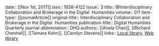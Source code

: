 date:: [[Nov 1st, 2017]]
issn:: 1938-4122
issue:: 3
title:: @Interdisciplinary Collaboration and Brokerage in the Digital  Humanities
volume:: 011
item-type:: [[journalArticle]]
original-title:: Interdisciplinary Collaboration and Brokerage in the Digital  Humanities
publication-title:: Digital Humanities Quarterly
journal-abbreviation:: DHQ
authors:: [[Anela Chan]], [[Richard Chenhall]], [[Tamara Kohn]], [[Carolyn Stevens]]
links:: [Local library](zotero://select/groups/2386895/items/M2NNJU7I), [Web library](https://www.zotero.org/groups/2386895/items/M2NNJU7I)
